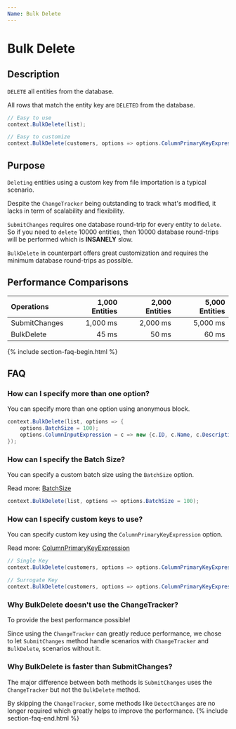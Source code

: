 ```yaml
---
Name: Bulk Delete
---
```


# Bulk Delete

## Description

`DELETE` all entities from the database.

All rows that match the entity key are `DELETED` from the database.


```csharp
// Easy to use
context.BulkDelete(list);

// Easy to customize
context.BulkDelete(customers, options => options.ColumnPrimaryKeyExpression = customer => customer.Code);
```

## Purpose
`Deleting` entities using a custom key from file importation is a typical scenario.

Despite the `ChangeTracker` being outstanding to track what's modified, it lacks in term of scalability and flexibility.

`SubmitChanges` requires one database round-trip for every entity to `delete`. So if you need to `delete` 10000 entities, then 10000 database round-trips will be performed which is **INSANELY** slow.

`BulkDelete` in counterpart offers great customization and requires the minimum database round-trips as possible.

## Performance Comparisons

| Operations      | 1,000 Entities | 2,000 Entities | 5,000 Entities |
| :-------------- | -------------: | -------------: | -------------: |
| SubmitChanges   | 1,000 ms       | 2,000 ms       | 5,000 ms       |
| BulkDelete      | 45 ms          | 50 ms          | 60 ms          |

{% include section-faq-begin.html %}
## FAQ

### How can I specify more than one option?
You can specify more than one option using anonymous block.


```csharp
context.BulkDelete(list, options => {
	options.BatchSize = 100);
	options.ColumnInputExpression = c => new {c.ID, c.Name, c.Description});
});
```

### How can I specify the Batch Size?
You can specify a custom batch size using the `BatchSize` option.

Read more: [BatchSize](/batch-size)


```csharp
context.BulkDelete(list, options => options.BatchSize = 100);
```

### How can I specify custom keys to use?
You can specify custom key using the `ColumnPrimaryKeyExpression` option.

Read more: [ColumnPrimaryKeyExpression](/column-primary-key-expression)


```csharp
// Single Key
context.BulkDelete(customers, options => options.ColumnPrimaryKeyExpression = customer => customer.Code);

// Surrogate Key
context.BulkDelete(customers, options => options.ColumnPrimaryKeyExpression = customer => new { customer.Code1, customer.Code2 });
```

<!--### How can I include child entities (Entity Graph)?
You cannot. Due to the risk of mistakes, we preferred not to offer this option and make sure every entity you wish to `delete` is specified.!-->

### Why BulkDelete doesn't use the ChangeTracker?
To provide the best performance possible!

Since using the `ChangeTracker` can greatly reduce performance, we chose to let `SubmitChanges` method handle scenarios with `ChangeTracker` and `BulkDelete`, scenarios without it.

### Why BulkDelete is faster than SubmitChanges?
The major difference between both methods is `SubmitChanges` uses the `ChangeTracker` but not the `BulkDelete` method.

By skipping the `ChangeTracker`, some methods like `DetectChanges` are no longer required which greatly helps to improve the performance.
{% include section-faq-end.html %}
